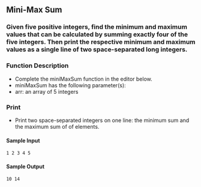 ## Mini-Max Sum

### Given five positive integers, find the minimum and maximum values that can be calculated by summing exactly four of the five integers. Then print the respective minimum and maximum values as a single line of two space-separated long integers.

### Function Description
- Complete the miniMaxSum function in the editor below.
- miniMaxSum has the following parameter(s):
- arr: an array of 5 integers

### Print
- Print two space-separated integers on one line: the minimum sum and the maximum sum of  of  elements.

#### Sample Input
```
1 2 3 4 5
```

#### Sample Output
```
10 14
```
